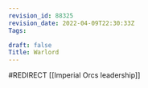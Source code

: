 ```yaml
---
revision_id: 88325
revision_date: 2022-04-09T22:30:33Z
Tags:

draft: false
Title: Warlord
---
```

#REDIRECT [[Imperial Orcs leadership]]